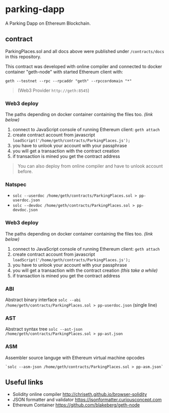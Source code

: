 # parking-dapp
A Parking Dapp on Ethereum Blockchain.

## contract 
ParkingPlaces.sol and all docs above were published under `/contracts/docs` in this repository.

This contract was developed with online compiler and connected to docker container "geth-node" with started Ethereum client with:

`geth --testnet --rpc --rpcaddr "geth" --rpccordomain "*"`

> (Web3 Provider `http://geth:8545`)

### Web3 deploy
The paths depending on docker container containing the files too. *(link below)*

1. connect to JavaScript console of running Ethereum client: `geth attach`
2. create contract account from javascript `loadScript('/home/geth/contracts/ParkingPlaces.js');`
3. you have to unlook your account with your passphrase
4. you will get a transaction with the contract creation
5. if transaction is mined you get the contract address

> You can also deploy from online compiler and have to unlook account before.

### Natspec 

- `solc --userdoc /home/geth/contracts/ParkingPlaces.sol > pp-userdoc.json`
- `solc --devdoc /home/geth/contracts/ParkingPlaces.sol > pp-devdoc.json`

### Web3 deploy
The paths depending on docker container containing the files too. *(link below)*

1. connect to JavaScript console of running Ethereum client: `geth attach`
2. create contract account from javascript `loadScript('/home/geth/contracts/ParkingPlaces.js');`
3. you have to unlook your account with your passphrase
4. you will get a transaction with the contract creation *(this take a while)*
5. if transaction is mined you get the contract address

### ABI
Abstract binary interface `solc --abi /home/geth/contracts/ParkingPlaces.sol > pp-userdoc.json` (single line)

### AST
Abstract syntax tree `solc --ast-json /home/geth/contracts/ParkingPlaces.sol > pp-ast.json`

### ASM
Assembler source languge with Ethereum virtual machine opcodes

	`solc --asm-json /home/geth/contracts/ParkingPlaces.sol > pp-asm.json`

## Useful links
- Solidity online compiler <http://chriseth.github.io/browser-solidity>
- JSON formatter and validator <https://jsonformatter.curiousconcept.com>
- Ethereum Container <https://github.com/blakeberg/geth-node>
